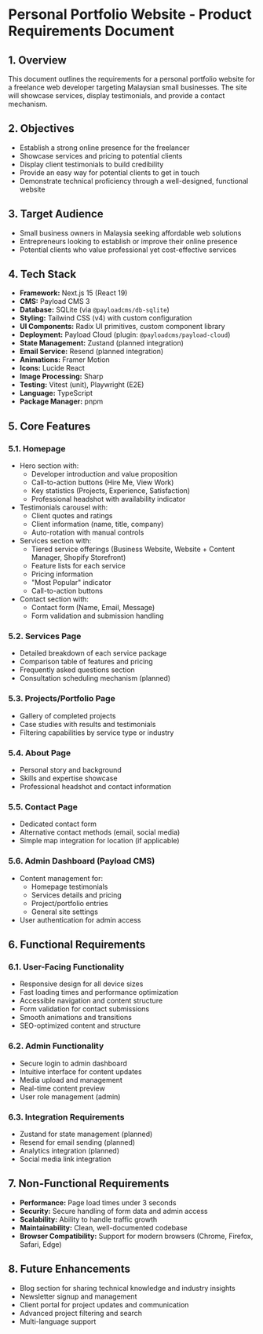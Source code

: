 # Personal Portfolio Website - Product Requirements Document

## 1. Overview

This document outlines the requirements for a personal portfolio website for a freelance web developer targeting Malaysian small businesses. The site will showcase services, display testimonials, and provide a contact mechanism.

## 2. Objectives

- Establish a strong online presence for the freelancer
- Showcase services and pricing to potential clients
- Display client testimonials to build credibility
- Provide an easy way for potential clients to get in touch
- Demonstrate technical proficiency through a well-designed, functional website

## 3. Target Audience

- Small business owners in Malaysia seeking affordable web solutions
- Entrepreneurs looking to establish or improve their online presence
- Potential clients who value professional yet cost-effective services

## 4. Tech Stack

- **Framework:** Next.js 15 (React 19)
- **CMS:** Payload CMS 3
- **Database:** SQLite (via `@payloadcms/db-sqlite`)
- **Styling:** Tailwind CSS (v4) with custom configuration
- **UI Components:** Radix UI primitives, custom component library
- **Deployment:** Payload Cloud (plugin: `@payloadcms/payload-cloud`)
- **State Management:** Zustand (planned integration)
- **Email Service:** Resend (planned integration)
- **Animations:** Framer Motion
- **Icons:** Lucide React
- **Image Processing:** Sharp
- **Testing:** Vitest (unit), Playwright (E2E)
- **Language:** TypeScript
- **Package Manager:** pnpm

## 5. Core Features

### 5.1. Homepage

- Hero section with:
  - Developer introduction and value proposition
  - Call-to-action buttons (Hire Me, View Work)
  - Key statistics (Projects, Experience, Satisfaction)
  - Professional headshot with availability indicator
- Testimonials carousel with:
  - Client quotes and ratings
  - Client information (name, title, company)
  - Auto-rotation with manual controls
- Services section with:
  - Tiered service offerings (Business Website, Website + Content Manager, Shopify Storefront)
  - Feature lists for each service
  - Pricing information
  - "Most Popular" indicator
  - Call-to-action buttons
- Contact section with:
  - Contact form (Name, Email, Message)
  - Form validation and submission handling

### 5.2. Services Page

- Detailed breakdown of each service package
- Comparison table of features and pricing
- Frequently asked questions section
- Consultation scheduling mechanism (planned)

### 5.3. Projects/Portfolio Page

- Gallery of completed projects
- Case studies with results and testimonials
- Filtering capabilities by service type or industry

### 5.4. About Page

- Personal story and background
- Skills and expertise showcase
- Professional headshot and contact information

### 5.5. Contact Page

- Dedicated contact form
- Alternative contact methods (email, social media)
- Simple map integration for location (if applicable)

### 5.6. Admin Dashboard (Payload CMS)

- Content management for:
  - Homepage testimonials
  - Services details and pricing
  - Project/portfolio entries
  - General site settings
- User authentication for admin access

## 6. Functional Requirements

### 6.1. User-Facing Functionality

- Responsive design for all device sizes
- Fast loading times and performance optimization
- Accessible navigation and content structure
- Form validation for contact submissions
- Smooth animations and transitions
- SEO-optimized content and structure

### 6.2. Admin Functionality

- Secure login to admin dashboard
- Intuitive interface for content updates
- Media upload and management
- Real-time content preview
- User role management (admin)

### 6.3. Integration Requirements

- Zustand for state management (planned)
- Resend for email sending (planned)
- Analytics integration (planned)
- Social media link integration

## 7. Non-Functional Requirements

- **Performance:** Page load times under 3 seconds
- **Security:** Secure handling of form data and admin access
- **Scalability:** Ability to handle traffic growth
- **Maintainability:** Clean, well-documented codebase
- **Browser Compatibility:** Support for modern browsers (Chrome, Firefox, Safari, Edge)

## 8. Future Enhancements

- Blog section for sharing technical knowledge and industry insights
- Newsletter signup and management
- Client portal for project updates and communication
- Advanced project filtering and search
- Multi-language support